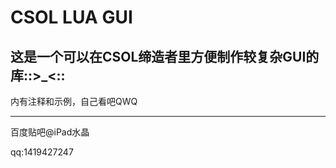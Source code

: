 # CSOL LUA GUI

## 这是一个可以在CSOL缔造者里方便制作较复杂GUI的库::>_<::

内有注释和示例，自己看吧QWQ

---
百度贴吧@iPad水晶

qq:1419427247
